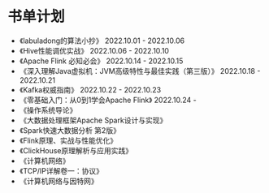 # 书单计划
- 《labuladong的算法小抄》 2022.10.01 - 2022.10.06
- 《Hive性能调优实战》 2022.10.06 - 2022.10.10
- 《Apache Flink 必知必会》 2022.10.14 - 2022.10.15
- 《深入理解Java虚拟机：JVM高级特性与最佳实践（第三版）》 2022.10.18 - 2022.10.21
- 《Kafka权威指南》 2022.10.22 - 2022.10.23
- 《零基础入门：从0到1学会Apache Flink》 2022.10.24 - 
- 《操作系统导论》
- 《大数据处理框架Apache Spark设计与实现》
- 《Spark快速大数据分析 第2版》
- 《Flink原理、实战与性能优化》
- 《ClickHouse原理解析与应用实践》
- 《计算机网络》
- 《TCP/IP详解卷一：协议》
- 《计算机网络与因特网》